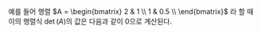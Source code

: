 예를 들어 행렬 $A = 
\begin{bmatrix} 
2 & 1 \\ 
1 & 0.5 \\ 
\end{bmatrix}$
라 할 때 이의 행렬식 $\det(A)$의 값은 다음과 같이 0으로 계산된다.
